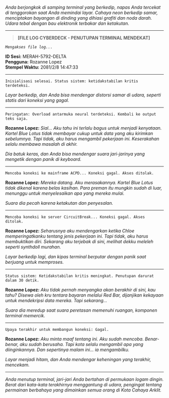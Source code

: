 _Anda berjongkok di samping terminal yang berkedip, napas Anda tercekat di tenggorokan saat Anda memindai layar. Cahaya neon berkedip samar, menciptakan bayangan di dinding yang dihiasi grafiti dan noda darah. Udara tebal dengan bau elektronik terbakar dan ketakutan._

---

> **[FILE LOG CYBERDECK - PENUTUPAN TERMINAL MENDEKAT]**

_`Mengakses file log...`_

**ID Sesi:** MERAH-5792-DELTA  
**Pengguna:** Rozanne Lopez  
**Stempel Waktu:** 2081/2/8 14:47:33

---

`Inisialisasi selesai. Status sistem: ketidakstabilan kritis terdeteksi.`

_Layar berkedip, dan Anda bisa mendengar distorsi samar di udara, seperti statis dari koneksi yang gagal._

---

`Peringatan: Overload antarmuka neural terdeteksi. Kembali ke output teks saja.`

**Rozanne Lopez:** _Sial... Aku tahu ini terlalu bagus untuk menjadi kenyataan. Kartel Blue Lotus tidak membayar cukup untuk data yang aku kirimkan sebelumnya. Tapi tidak, aku harus mengambil pekerjaan ini. Keserakahan selalu membawa masalah di akhir._

_Dia batuk keras, dan Anda bisa mendengar suara jari-jarinya yang mengetik dengan panik di keyboard._

---

`Mencoba koneksi ke mainframe ACPD... Koneksi gagal. Akses ditolak.`

**Rozanne Lopez:** _Mereka datang. Aku merasakannya. Kartel Blue Lotus tidak dikenal karena belas kasihan. Para preman itu mungkin sudah di luar, menunggu untuk menyelesaikan apa yang mereka mulai._

_Suara dia pecah karena ketakutan dan penyesalan._

---

`Mencoba koneksi ke server CircuitBreak... Koneksi gagal. Akses ditolak.`

**Rozanne Lopez:** _Seharusnya aku mendengarkan ketika Chloe memperingatkanku tentang jenis pekerjaan ini. Tapi tidak, aku harus membuktikan diri. Sekarang aku terjebak di sini, melihat dekku meleleh seperti synthdoll murahan._

_Layar berkedip lagi, dan kipas terminal berputar dengan panik saat berjuang untuk memproses._

---

`Status sistem: Ketidakstabilan kritis meningkat. Penutupan darurat dalam 30 detik.`

**Rozanne Lopez:** _Aku tidak pernah menyangka akan berakhir di sini, kau tahu? Disewa oleh kru tentara bayaran melalui Red Bar, dijanjikan kekayaan untuk mendekripsi data mereka. Tapi sekarang..._

_Suara dia meredup saat suara peretasan memenuhi ruangan, komponen terminal memercik._

---

`Upaya terakhir untuk membangun koneksi: Gagal.`

**Rozanne Lopez:** _Aku minta maaf tentang ini. Aku sudah mencoba. Benar-benar, aku sudah berusaha. Tapi kota selalu mengambil apa yang diinginkannya. Dan sepertinya malam ini... ia mengambilku._

_Layar menjadi hitam, dan Anda mendengar keheningan yang terakhir, mencekam._

---

_Anda menutup terminal, jari-jari Anda bertahan di permukaan logam dingin. Berat dari kata-kata terakhirnya menggantung di udara, pengingat tentang permainan berbahaya yang dimainkan semua orang di Kota Cahaya Arklit._
